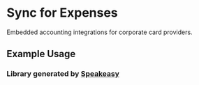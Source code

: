 # Sync for Expenses
    
﻿Embedded accounting integrations for corporate card providers.

<!-- Start SDK Installation -->

<!-- End SDK Installation -->
    
## Example Usage
<!-- Start SDK Example Usage -->

<!-- End SDK Example Usage -->

<!-- Start SDK Available Operations -->

<!-- End SDK Available Operations -->
### Library generated by [Speakeasy](https://docs.speakeasyapi.dev/docs/using-speakeasy/client-sdks)

